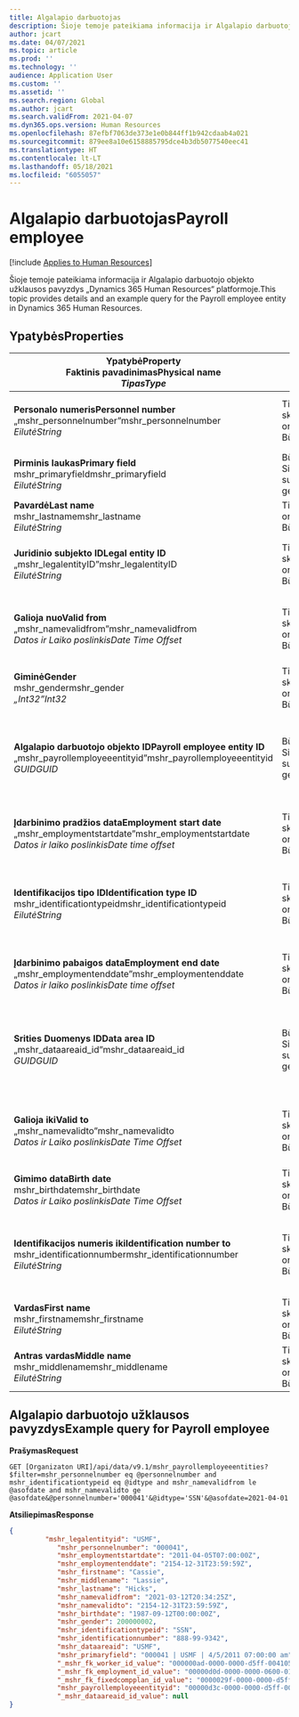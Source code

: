 ```yaml
---
title: Algalapio darbuotojas
description: Šioje temoje pateikiama informacija ir Algalapio darbuotojo objekto užklausos pavyzdys „Dynamics 365 Human Resources“ platformoje.
author: jcart
ms.date: 04/07/2021
ms.topic: article
ms.prod: ''
ms.technology: ''
audience: Application User
ms.custom: ''
ms.assetid: ''
ms.search.region: Global
ms.author: jcart
ms.search.validFrom: 2021-04-07
ms.dyn365.ops.version: Human Resources
ms.openlocfilehash: 87efbf7063de373e1e0b844ff1b942cdaab4a021
ms.sourcegitcommit: 879ee8a10e6158885795dce4b3db5077540eec41
ms.translationtype: HT
ms.contentlocale: lt-LT
ms.lasthandoff: 05/18/2021
ms.locfileid: "6055057"
---
```

# <a name="payroll-employee"></a><span data-ttu-id="9e82d-103">Algalapio darbuotojas</span><span class="sxs-lookup"><span data-stu-id="9e82d-103">Payroll employee</span></span>

[!include [Applies to Human Resources](../includes/applies-to-hr.md)]

<span data-ttu-id="9e82d-104">Šioje temoje pateikiama informacija ir Algalapio darbuotojo objekto užklausos pavyzdys „Dynamics 365 Human Resources“ platformoje.</span><span class="sxs-lookup"><span data-stu-id="9e82d-104">This topic provides details and an example query for the Payroll employee entity in Dynamics 365 Human Resources.</span></span>

## <a name="properties"></a><span data-ttu-id="9e82d-105">Ypatybės</span><span class="sxs-lookup"><span data-stu-id="9e82d-105">Properties</span></span>

| <span data-ttu-id="9e82d-106">Ypatybė</span><span class="sxs-lookup"><span data-stu-id="9e82d-106">Property</span></span><br><span data-ttu-id="9e82d-107">**Faktinis pavadinimas**</span><span class="sxs-lookup"><span data-stu-id="9e82d-107">**Physical name**</span></span><br><span data-ttu-id="9e82d-108">**_Tipas_**</span><span class="sxs-lookup"><span data-stu-id="9e82d-108">**_Type_**</span></span> | <span data-ttu-id="9e82d-109">Naudoti</span><span class="sxs-lookup"><span data-stu-id="9e82d-109">Use</span></span> | <span data-ttu-id="9e82d-110">Aprašas</span><span class="sxs-lookup"><span data-stu-id="9e82d-110">Description</span></span> |
| --- | --- | --- |
| <span data-ttu-id="9e82d-111">**Personalo numeris**</span><span class="sxs-lookup"><span data-stu-id="9e82d-111">**Personnel number**</span></span><br><span data-ttu-id="9e82d-112">„mshr_personnelnumber”</span><span class="sxs-lookup"><span data-stu-id="9e82d-112">mshr_personnelnumber</span></span><br><span data-ttu-id="9e82d-113">*Eilutė*</span><span class="sxs-lookup"><span data-stu-id="9e82d-113">*String*</span></span> | <span data-ttu-id="9e82d-114">Tik skaitomas</span><span class="sxs-lookup"><span data-stu-id="9e82d-114">Read-only</span></span><br><span data-ttu-id="9e82d-115">Būtina</span><span class="sxs-lookup"><span data-stu-id="9e82d-115">Required</span></span> | <span data-ttu-id="9e82d-116">Unikalus darbuotojo personalo numeris.</span><span class="sxs-lookup"><span data-stu-id="9e82d-116">The employee's unique personnel number.</span></span> |
| <span data-ttu-id="9e82d-117">**Pirminis laukas**</span><span class="sxs-lookup"><span data-stu-id="9e82d-117">**Primary field**</span></span><br><span data-ttu-id="9e82d-118">mshr_primaryfield</span><span class="sxs-lookup"><span data-stu-id="9e82d-118">mshr_primaryfield</span></span><br><span data-ttu-id="9e82d-119">*Eilutė*</span><span class="sxs-lookup"><span data-stu-id="9e82d-119">*String*</span></span> | <span data-ttu-id="9e82d-120">Būtina</span><span class="sxs-lookup"><span data-stu-id="9e82d-120">Required</span></span><br><span data-ttu-id="9e82d-121">Sistemos sugeneruota</span><span class="sxs-lookup"><span data-stu-id="9e82d-121">System generated</span></span> |  |
| <span data-ttu-id="9e82d-122">**Pavardė**</span><span class="sxs-lookup"><span data-stu-id="9e82d-122">**Last name**</span></span><br><span data-ttu-id="9e82d-123">mshr_lastname</span><span class="sxs-lookup"><span data-stu-id="9e82d-123">mshr_lastname</span></span><br><span data-ttu-id="9e82d-124">*Eilutė*</span><span class="sxs-lookup"><span data-stu-id="9e82d-124">*String*</span></span> | <span data-ttu-id="9e82d-125">Tik skaityti</span><span class="sxs-lookup"><span data-stu-id="9e82d-125">Read only</span></span><br><span data-ttu-id="9e82d-126">Būtina</span><span class="sxs-lookup"><span data-stu-id="9e82d-126">Required</span></span> | <span data-ttu-id="9e82d-127">Darbuotojo pavardė.</span><span class="sxs-lookup"><span data-stu-id="9e82d-127">Employee last name.</span></span> |
| <span data-ttu-id="9e82d-128">**Juridinio subjekto ID**</span><span class="sxs-lookup"><span data-stu-id="9e82d-128">**Legal entity ID**</span></span><br><span data-ttu-id="9e82d-129">„mshr_legalentityID”</span><span class="sxs-lookup"><span data-stu-id="9e82d-129">mshr_legalentityID</span></span><br><span data-ttu-id="9e82d-130">*Eilutė*</span><span class="sxs-lookup"><span data-stu-id="9e82d-130">*String*</span></span> | <span data-ttu-id="9e82d-131">Tik skaitomas</span><span class="sxs-lookup"><span data-stu-id="9e82d-131">Read-only</span></span><br><span data-ttu-id="9e82d-132">Būtina</span><span class="sxs-lookup"><span data-stu-id="9e82d-132">Required</span></span> | <span data-ttu-id="9e82d-133">Nurodo juridinį asmenį (įmonę).</span><span class="sxs-lookup"><span data-stu-id="9e82d-133">Specifies the legal entity (company).</span></span> |
| <span data-ttu-id="9e82d-134">**Galioja nuo**</span><span class="sxs-lookup"><span data-stu-id="9e82d-134">**Valid from**</span></span><br><span data-ttu-id="9e82d-135">„mshr_namevalidfrom”</span><span class="sxs-lookup"><span data-stu-id="9e82d-135">mshr_namevalidfrom</span></span><br><span data-ttu-id="9e82d-136">*Datos ir Laiko poslinkis*</span><span class="sxs-lookup"><span data-stu-id="9e82d-136">*Date Time Offset*</span></span> | <span data-ttu-id="9e82d-137">Tik skaitomas</span><span class="sxs-lookup"><span data-stu-id="9e82d-137">Read-only</span></span> <br><span data-ttu-id="9e82d-138">Būtina</span><span class="sxs-lookup"><span data-stu-id="9e82d-138">Required</span></span> | <span data-ttu-id="9e82d-139">Data, nuo kurios galioja darbuotojo informacija.</span><span class="sxs-lookup"><span data-stu-id="9e82d-139">Date the employee information is valid from.</span></span>  |
| <span data-ttu-id="9e82d-140">**Giminė**</span><span class="sxs-lookup"><span data-stu-id="9e82d-140">**Gender**</span></span><br><span data-ttu-id="9e82d-141">mshr_gender</span><span class="sxs-lookup"><span data-stu-id="9e82d-141">mshr_gender</span></span><br><span data-ttu-id="9e82d-142">*„Int32”*</span><span class="sxs-lookup"><span data-stu-id="9e82d-142">*Int32*</span></span> | <span data-ttu-id="9e82d-143">Tik skaitomas</span><span class="sxs-lookup"><span data-stu-id="9e82d-143">Read-only</span></span><br><span data-ttu-id="9e82d-144">Būtina</span><span class="sxs-lookup"><span data-stu-id="9e82d-144">Required</span></span> | <span data-ttu-id="9e82d-145">Darbuotojo lytis.</span><span class="sxs-lookup"><span data-stu-id="9e82d-145">The employee's gender.</span></span> |
| <span data-ttu-id="9e82d-146">**Algalapio darbuotojo objekto ID**</span><span class="sxs-lookup"><span data-stu-id="9e82d-146">**Payroll employee entity ID**</span></span><br><span data-ttu-id="9e82d-147">„mshr_payrollemployeeentityid”</span><span class="sxs-lookup"><span data-stu-id="9e82d-147">mshr_payrollemployeeentityid</span></span><br><span data-ttu-id="9e82d-148">*GUID*</span><span class="sxs-lookup"><span data-stu-id="9e82d-148">*GUID*</span></span> | <span data-ttu-id="9e82d-149">Būtina</span><span class="sxs-lookup"><span data-stu-id="9e82d-149">Required</span></span><br><span data-ttu-id="9e82d-150">Sistemos sugeneruota</span><span class="sxs-lookup"><span data-stu-id="9e82d-150">System generated</span></span> | <span data-ttu-id="9e82d-151">Sistemos sukurta GUID reikšmė, skirta unikaliai atpažinti darbuotoją.</span><span class="sxs-lookup"><span data-stu-id="9e82d-151">A system-generated GUID value to uniquely identify the employee.</span></span> |
| <span data-ttu-id="9e82d-152">**Įdarbinimo pradžios data**</span><span class="sxs-lookup"><span data-stu-id="9e82d-152">**Employment start date**</span></span><br><span data-ttu-id="9e82d-153">„mshr_employmentstartdate”</span><span class="sxs-lookup"><span data-stu-id="9e82d-153">mshr_employmentstartdate</span></span><br><span data-ttu-id="9e82d-154">*Datos ir laiko poslinkis*</span><span class="sxs-lookup"><span data-stu-id="9e82d-154">*Date time offset*</span></span> | <span data-ttu-id="9e82d-155">Tik skaitomas</span><span class="sxs-lookup"><span data-stu-id="9e82d-155">Read-only</span></span><br><span data-ttu-id="9e82d-156">Būtina</span><span class="sxs-lookup"><span data-stu-id="9e82d-156">Required</span></span> | <span data-ttu-id="9e82d-157">Darbuotojo įdarbinimo pradžios data.</span><span class="sxs-lookup"><span data-stu-id="9e82d-157">The start date of the employee's employment.</span></span> |
| <span data-ttu-id="9e82d-158">**Identifikacijos tipo ID**</span><span class="sxs-lookup"><span data-stu-id="9e82d-158">**Identification type ID**</span></span><br><span data-ttu-id="9e82d-159">mshr_identificationtypeid</span><span class="sxs-lookup"><span data-stu-id="9e82d-159">mshr_identificationtypeid</span></span><br><span data-ttu-id="9e82d-160">*Eilutė*</span><span class="sxs-lookup"><span data-stu-id="9e82d-160">*String*</span></span> |<span data-ttu-id="9e82d-161">Tik skaitomas</span><span class="sxs-lookup"><span data-stu-id="9e82d-161">Read-only</span></span><br><span data-ttu-id="9e82d-162">Būtina</span><span class="sxs-lookup"><span data-stu-id="9e82d-162">Required</span></span> | <span data-ttu-id="9e82d-163">Darbuotojui apibrėžtas identifikacijos tipas.</span><span class="sxs-lookup"><span data-stu-id="9e82d-163">The identification type defined for the employee.</span></span> |
| <span data-ttu-id="9e82d-164">**Įdarbinimo pabaigos data**</span><span class="sxs-lookup"><span data-stu-id="9e82d-164">**Employment end date**</span></span><br><span data-ttu-id="9e82d-165">„mshr_employmentenddate”</span><span class="sxs-lookup"><span data-stu-id="9e82d-165">mshr_employmentenddate</span></span><br><span data-ttu-id="9e82d-166">*Datos ir laiko poslinkis*</span><span class="sxs-lookup"><span data-stu-id="9e82d-166">*Date time offset*</span></span> | <span data-ttu-id="9e82d-167">Tik skaitomas</span><span class="sxs-lookup"><span data-stu-id="9e82d-167">Read-only</span></span><br><span data-ttu-id="9e82d-168">Būtina</span><span class="sxs-lookup"><span data-stu-id="9e82d-168">Required</span></span> |<span data-ttu-id="9e82d-169">Darbuotojo įdarbinimo pabaiga.</span><span class="sxs-lookup"><span data-stu-id="9e82d-169">The end of the employee's employment.</span></span>  |
| <span data-ttu-id="9e82d-170">**Srities Duomenys ID**</span><span class="sxs-lookup"><span data-stu-id="9e82d-170">**Data area ID**</span></span><br><span data-ttu-id="9e82d-171">„mshr_dataareaid_id”</span><span class="sxs-lookup"><span data-stu-id="9e82d-171">mshr_dataareaid_id</span></span><br><span data-ttu-id="9e82d-172">*GUID*</span><span class="sxs-lookup"><span data-stu-id="9e82d-172">*GUID*</span></span> | <span data-ttu-id="9e82d-173">Būtina</span><span class="sxs-lookup"><span data-stu-id="9e82d-173">Required</span></span> <br><span data-ttu-id="9e82d-174">Sistemos sugeneruota</span><span class="sxs-lookup"><span data-stu-id="9e82d-174">System generated</span></span> | <span data-ttu-id="9e82d-175">Sistemos sukurta GUID vertė, rodanti juridinį subjektą (įmonę).</span><span class="sxs-lookup"><span data-stu-id="9e82d-175">System-generated GUID value identifying the legal entity (company).</span></span> |
| <span data-ttu-id="9e82d-176">**Galioja iki**</span><span class="sxs-lookup"><span data-stu-id="9e82d-176">**Valid to**</span></span><br><span data-ttu-id="9e82d-177">„mshr_namevalidto”</span><span class="sxs-lookup"><span data-stu-id="9e82d-177">mshr_namevalidto</span></span><br><span data-ttu-id="9e82d-178">*Datos ir Laiko poslinkis*</span><span class="sxs-lookup"><span data-stu-id="9e82d-178">*Date Time Offset*</span></span> |  <span data-ttu-id="9e82d-179">Tik skaitomas</span><span class="sxs-lookup"><span data-stu-id="9e82d-179">Read-only</span></span><br><span data-ttu-id="9e82d-180">Būtina</span><span class="sxs-lookup"><span data-stu-id="9e82d-180">Required</span></span> | <span data-ttu-id="9e82d-181">Data, iki kurios galioja darbuotojo informacija.</span><span class="sxs-lookup"><span data-stu-id="9e82d-181">Date the employee information is valid to.</span></span> |
| <span data-ttu-id="9e82d-182">**Gimimo data**</span><span class="sxs-lookup"><span data-stu-id="9e82d-182">**Birth date**</span></span><br><span data-ttu-id="9e82d-183">mshr_birthdate</span><span class="sxs-lookup"><span data-stu-id="9e82d-183">mshr_birthdate</span></span><br><span data-ttu-id="9e82d-184">*Datos ir Laiko poslinkis*</span><span class="sxs-lookup"><span data-stu-id="9e82d-184">*Date Time Offset*</span></span> | <span data-ttu-id="9e82d-185">Tik skaitomas</span><span class="sxs-lookup"><span data-stu-id="9e82d-185">Read-only</span></span> <br><span data-ttu-id="9e82d-186">Būtina</span><span class="sxs-lookup"><span data-stu-id="9e82d-186">Required</span></span> | <span data-ttu-id="9e82d-187">Darbuotojo gimimo data</span><span class="sxs-lookup"><span data-stu-id="9e82d-187">The employee's birth date</span></span> |
| <span data-ttu-id="9e82d-188">**Identifikacijos numeris iki**</span><span class="sxs-lookup"><span data-stu-id="9e82d-188">**Identification number to**</span></span><br><span data-ttu-id="9e82d-189">mshr_identificationnumber</span><span class="sxs-lookup"><span data-stu-id="9e82d-189">mshr_identificationnumber</span></span><br><span data-ttu-id="9e82d-190">*Eilutė*</span><span class="sxs-lookup"><span data-stu-id="9e82d-190">*String*</span></span> | <span data-ttu-id="9e82d-191">Tik skaitomas</span><span class="sxs-lookup"><span data-stu-id="9e82d-191">Read-only</span></span> <br><span data-ttu-id="9e82d-192">Būtina</span><span class="sxs-lookup"><span data-stu-id="9e82d-192">Required</span></span> |<span data-ttu-id="9e82d-193">Darbuotojui apibrėžtas identifikacijos numeris.</span><span class="sxs-lookup"><span data-stu-id="9e82d-193">The identification number defined for the employee.</span></span>  |
| <span data-ttu-id="9e82d-194">**Vardas**</span><span class="sxs-lookup"><span data-stu-id="9e82d-194">**First name**</span></span><br><span data-ttu-id="9e82d-195">mshr_firstname</span><span class="sxs-lookup"><span data-stu-id="9e82d-195">mshr_firstname</span></span><br><span data-ttu-id="9e82d-196">*Eilutė*</span><span class="sxs-lookup"><span data-stu-id="9e82d-196">*String*</span></span> | <span data-ttu-id="9e82d-197">Tik skaitomas</span><span class="sxs-lookup"><span data-stu-id="9e82d-197">Read-only</span></span><br><span data-ttu-id="9e82d-198">Būtina</span><span class="sxs-lookup"><span data-stu-id="9e82d-198">Required</span></span> | <span data-ttu-id="9e82d-199">Darbuotojo vardas.</span><span class="sxs-lookup"><span data-stu-id="9e82d-199">Employee first name.</span></span> |
| <span data-ttu-id="9e82d-200">**Antras vardas**</span><span class="sxs-lookup"><span data-stu-id="9e82d-200">**Middle name**</span></span><br><span data-ttu-id="9e82d-201">mshr_middlename</span><span class="sxs-lookup"><span data-stu-id="9e82d-201">mshr_middlename</span></span><br><span data-ttu-id="9e82d-202">*Eilutė*</span><span class="sxs-lookup"><span data-stu-id="9e82d-202">*String*</span></span> | <span data-ttu-id="9e82d-203">Tik skaitomas</span><span class="sxs-lookup"><span data-stu-id="9e82d-203">Read-only</span></span><br><span data-ttu-id="9e82d-204">Būtina</span><span class="sxs-lookup"><span data-stu-id="9e82d-204">Required</span></span> |<span data-ttu-id="9e82d-205">Darbuotojo antras vardas.</span><span class="sxs-lookup"><span data-stu-id="9e82d-205">Employee middle name.</span></span>  |

## <a name="example-query-for-payroll-employee"></a><span data-ttu-id="9e82d-206">Algalapio darbuotojo užklausos pavyzdys</span><span class="sxs-lookup"><span data-stu-id="9e82d-206">Example query for Payroll employee</span></span>

<span data-ttu-id="9e82d-207">**Prašymas**</span><span class="sxs-lookup"><span data-stu-id="9e82d-207">**Request**</span></span>

```http
GET [Organizaton URI]/api/data/v9.1/mshr_payrollemployeeentities?$filter=mshr_personnelnumber eq @personnelnumber and mshr_identificationtypeid eq @idtype and mshr_namevalidfrom le @asofdate and mshr_namevalidto ge @asofdate&@personnelnumber='000041'&@idtype='SSN'&@asofdate=2021-04-01
```

<span data-ttu-id="9e82d-208">**Atsiliepimas**</span><span class="sxs-lookup"><span data-stu-id="9e82d-208">**Response**</span></span>

```json
{
         "mshr_legalentityid": "USMF",
            "mshr_personnelnumber": "000041",
            "mshr_employmentstartdate": "2011-04-05T07:00:00Z",
            "mshr_employmentenddate": "2154-12-31T23:59:59Z",
            "mshr_firstname": "Cassie",
            "mshr_middlename": "Lassie",
            "mshr_lastname": "Hicks",
            "mshr_namevalidfrom": "2021-03-12T20:34:25Z",
            "mshr_namevalidto": "2154-12-31T23:59:59Z",
            "mshr_birthdate": "1987-09-12T00:00:00Z",
            "mshr_gender": 200000002,
            "mshr_identificationtypeid": "SSN",
            "mshr_identificationnumber": "888-99-9342",
            "mshr_dataareaid": "USMF",
            "mshr_primaryfield": "000041 | USMF | 4/5/2011 07:00:00 am",
            "_mshr_fk_worker_id_value": "000000ad-0000-0000-d5ff-004105000000",
            "_mshr_fk_employment_id_value": "00000d0d-0000-0000-0600-014105000000",
            "_mshr_fk_fixedcompplan_id_value": "0000029f-0000-0000-d5ff-004105000000",
            "mshr_payrollemployeeentityid": "00000d3c-0000-0000-d5ff-004105000000",
            "_mshr_dataareaid_id_value": null
}
```
